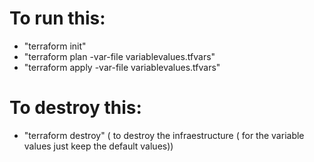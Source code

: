 # To run this:

- "terraform init"
- "terraform plan -var-file variablevalues.tfvars"
- "terraform apply -var-file variablevalues.tfvars"

# To destroy this:

- "terraform destroy" ( to destroy the infraestructure ( for the variable values just keep the default values))
